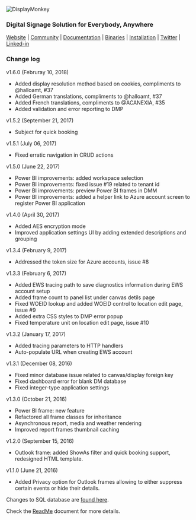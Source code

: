 
![DisplayMonkey](http://www.displaymonkey.org/dm/wp-content/uploads/display_monkey_whi_red_cool_6.png)

### Digital Signage Solution for Everybody, Anywhere

[Website](http://displaymonkey.org) |
[Community](http://www.displaymonkey.org/dm/answers/) |
[Documentation](http://www.displaymonkey.org/dm/documentation/) |
[Binaries](http://www.displaymonkey.org/dm/download/) |
[Installation](http://www.displaymonkey.org/dm/documentation/installation/) |
[Twitter](https://twitter.com/fuel9) |
[Linked-in](https://www.linkedin.com/company/fuel9?trk=company_logo)

### Change log

v1.6.0 (Februray 10, 2018)

- Added display resolution method based on cookies, compliments to @halloamt, #37
- Added German translations, compliments to @halloamt, #37
- Added French translations, compliments to @ACANEXIA, #35
- Added validation and error reporting to DMP

v1.5.2 (September 21, 2017)

- Subject for quick booking

v1.5.1 (July 06, 2017)

- Fixed erratic navigation in CRUD actions

v1.5.0 (June 22, 2017)

- Power BI improvements: added workspace selection
- Power BI improvements: fixed issue #19 related to tenant id
- Power BI improvements: preview Power BI frames in DMM
- Power BI improvements: added a helper link to Azure account screen to register Power BI application

v1.4.0 (April 30, 2017)

- Added AES encryption mode
- Improved application settings UI by adding extended descriptions and grouping

v1.3.4 (February 9, 2017)

- Addressed the token size for Azure accounts, issue #8

v1.3.3 (February 6, 2017)

- Added EWS tracing path to save diagnostics information during EWS account setup 
- Added frame count to panel list under canvas detils page
- Fixed WOEID lookup and added WOEID control to location edit page, issue #9
- Added extra CSS styles to DMP error popup
- Fixed temperature unit on location edit page, issue #10

v1.3.2 (January 17, 2017)

- Added tracing parameters to HTTP handlers
- Auto-populate URL when creating EWS account

v1.3.1 (December 08, 2016)

- Fixed minor database issue related to canvas/display foreign key
- Fixed dashboard error for blank DM database
- Fixed integer-type application settings

v1.3.0 (October 21, 2016)

- Power BI frame: new feature
- Refactored all frame classes for inheritance
- Asynchronous report, media and weather rendering
- Improved report frames thumbnail caching

v1.2.0 (September 15, 2016)

- Outlook frame: added ShowAs filter and quick booking support, redesigned HTML template.

v1.1.0 (June 21, 2016)

- Added Privacy option for Outlook frames allowing to either suppress certain events or hide their details.


Changes to SQL database are [found here](https://github.com/fuel9/DisplayMonkey/blob/master/SQL/Version). 

Check the [ReadMe](https://github.com/fuel9/DisplayMonkey/blob/master/README.md) document for more details.

